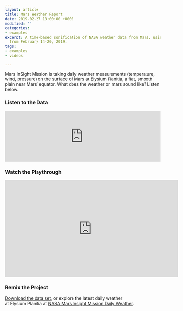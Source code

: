 ```yaml
---
layout: article
title: Mars Weather Report
date: 2019-02-27 13:00:00 +0000
modified: ''
categories:
- examples
excerpt: A time-based sonification of NASA weather data from Mars, using a data set
  from February 14-20, 2019.
tags:
- examples
- videos

---
```

Mars InSight Mission is taking daily weather measurements (temperature, wind, pressure) on the surface of Mars at Elysium Planitia, a flat, smooth plain near Mars’ equator. What does the weather on mars sound like? Listen below.

### Listen to the Data

<iframe width="100%" height="166" scrolling="no" frameborder="no" allow="autoplay" src="https://w.soundcloud.com/player/?url=https%3A//api.soundcloud.com/tracks/581285268%3Fsecret_token%3Ds-3gAaL&color=%23f57c00&auto_play=false&hide_related=false&show_comments=true&show_user=true&show_reposts=false&show_teaser=true"></iframe>

### Watch the Playthrough

<iframe width="560" height="315" src="https://www.youtube.com/embed/kb01aOuhNJ8" frameborder="0" allow="accelerometer; autoplay; encrypted-media; gyroscope; picture-in-picture" allowfullscreen></iframe>

### Remix the Project

[Download the data set](https://drive.google.com/file/d/172dBHwedNmywVQdJxK7488ukF1FGTK3q/view "Mars Weather Report "), or explore the latest daily weather  
at Elysium Planitia at [NASA Mars Insight Mission Daily Weather](https://mars.nasa.gov/insight/weather/ "NASA Mars Weather").